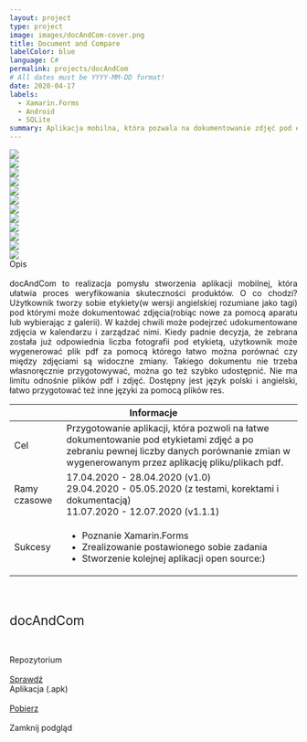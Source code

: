 ```yaml
---
layout: project
type: project
image: images/docAndCom-cover.png
title: Document and Compare
labelColor: blue
language: C#
permalink: projects/docAndCom
# All dates must be YYYY-MM-DD format!
date: 2020-04-17
labels:
  - Xamarin.Forms
  - Android
  - SQLite
summary: Aplikacja mobilna, która pozwala na dokumentowanie zdjęć pod etykietami a następnie wygodne ich zestawianie w wygenerowanych plikach pdf.
---
```


<div class="ui centered grid">
  <div class="four wide column clickable" onclick="showModalWithImage(this)"><img class="ui small image" src="../images/oval.svg" data-echo="../images/docAndCom-page-1.PNG"></div>
  <div class="four wide column clickable" onclick="showModalWithImage(this)"><img class="ui small image" src="../images/oval.svg" data-echo="../images/docAndCom-page-2.PNG"></div>
  <div class="four wide column clickable" onclick="showModalWithImage(this)"><img class="ui small image" src="../images/oval.svg" data-echo="../images/docAndCom-page-3.PNG"></div>
  <div class="four wide column clickable" onclick="showModalWithImage(this)"><img class="ui small image" src="../images/oval.svg" data-echo="../images/docAndCom-page-4.PNG"></div>
  <div class="four wide column clickable" onclick="showModalWithImage(this)"><img class="ui small image" src="../images/oval.svg" data-echo="../images/docAndCom-page-5.PNG"></div>
  <div class="four wide column clickable" onclick="showModalWithImage(this)"><img class="ui small image" src="../images/oval.svg" data-echo="../images/docAndCom-page-6.PNG"></div>
  <div class="four wide column clickable" onclick="showModalWithImage(this)"><img class="ui small image" src="../images/oval.svg" data-echo="../images/docAndCom-page-7.PNG"></div>
  <div class="four wide column clickable" onclick="showModalWithImage(this)"><img class="ui small image" src="../images/oval.svg" data-echo="../images/docAndCom-page-8.PNG"></div>
  <div class="four wide column clickable" onclick="showModalWithImage(this)"><img class="ui small image" src="../images/oval.svg" data-echo="../images/docAndCom-page-9.PNG"></div>
  <div class="four wide column clickable" onclick="showModalWithImage(this)"><img class="ui small image" src="../images/oval.svg" data-echo="../images/docAndCom-page-10.PNG"></div>
  <div class="four wide column clickable" onclick="showModalWithImage(this)"><img class="ui small image" src="../images/oval.svg" data-echo="../images/docAndCom-page-11.PNG"></div>
  <div class="four wide column clickable" onclick="showModalWithImage(this)"><img class="ui small image" src="../images/oval.svg" data-echo="../images/docAndCom-page-12.png"></div>
</div>

<div class="ui icon message">
  <i class="comment outline icon"></i>
  <div class="content">
    <div class="header">
      Opis
    </div>
      <br>
      <div style="text-align: justify; text-justify: inter-word;">
        docAndCom to realizacja pomysłu stworzenia aplikacji mobilnej, która ułatwia proces weryfikowania skuteczności produktów. O co chodzi? Użytkownik tworzy sobie etykiety(w wersji angielskiej rozumiane jako tagi) pod którymi może dokumentować zdjęcia(robiąc nowe za pomocą aparatu lub wybierając z galerii). W każdej chwili może podejrzeć udokumentowane zdjęcia w kalendarzu i zarządzać nimi. Kiedy padnie decyzja, że zebrana została już odpowiednia liczba fotografii pod etykietą, użytkownik może wygenerować plik pdf za pomocą którego łatwo można porównać czy między zdjęciami są widoczne zmiany. Takiego dokumentu nie trzeba własnoręcznie przygotowywać, można go też szybko udostępnić. Nie ma limitu odnośnie plików pdf i zdjęć. Dostępny jest język polski i angielski, łatwo przygotować też inne języki za pomocą plików res.
      </div>
  </div>
</div>

<table class="ui celled striped tablet stackable table">
  <thead>
    <tr><th colspan="3">
      Informacje
    </th>
  </tr></thead>
  <tbody>
    <tr>
      <td>
        <i class="info circle icon"></i> Cel
      </td>
      <td class="justify-text font-balooChettan2">Przygotowanie aplikacji, która pozwoli na łatwe dokumentowanie pod etykietami zdjęć a po zebraniu pewnej liczby danych porównanie zmian w wygenerowanym przez aplikację pliku/plikach pdf.</td>
    </tr>
    <tr>
      <td class="collapsing">
        <i class="clock icon"></i> Ramy czasowe
      </td>
      <td class="font-balooChettan2">17.04.2020 - 28.04.2020 (v1.0) <br/>
          29.04.2020 - 05.05.2020 (z testami, korektami i dokumentacją) <br/>
          11.07.2020 - 12.07.2020 (v1.1.1)
      </td>
    </tr>
    <tr>
      <td>
        <i class="star icon"></i> Sukcesy
      </td>
      <td class="font-balooChettan2">
        <ul>
          <li>Poznanie Xamarin.Forms</li>
          <li>Zrealizowanie postawionego sobie zadania</li>    
          <li>Stworzenie kolejnej aplikacji open source:)</li>      
        </ul>
      </td>
    </tr>
  </tbody>
</table>

<div class="ui placeholder segment">
  <div class="ui one column stackable center aligned grid">
    <p style="font-size: 160%; padding: 5% 0% 5% 0%;">docAndCom</p>
  </div>
  <div class="ui two column stackable center aligned grid">
    <div class="middle aligned row">
      <div class="column">
        <div class="ui icon header font-balooChettan2">
          <i class="github icon"></i>
          Repozytorium
        </div>
        <br>
        <a href="https://github.com/trolit/document-and-compare" target="_blank">
        <div class="ui animated csharp button" onclick="this.blur();" tabindex="0">
          <div class="visible content font-balooChettan2">Sprawdź</div>
          <div class="hidden content">
            <i class="right arrow icon"></i>
          </div>
        </div>
        </a>
      </div>
      <div class="column">
        <div class="ui icon header font-balooChettan2">
          <i class="android icon"></i>
          Aplikacja (.apk)
        </div>
        <br>
        <a href="https://github.com/trolit/document-and-compare/releases/download/1.1.1/docAndCom_1.1.1.apk" target="_blank">
        <div class="ui animated csharp button" onclick="this.blur();" tabindex="0">
          <div class="visible content font-balooChettan2">Pobierz</div>
          <div class="hidden content">
            <i class="right arrow icon"></i>
          </div>
        </div>
        </a>
      </div>
    </div>
  </div>
</div>

<!-- Image Modal -->
<div class="tiny modal">
  <div class="image content">
    <div class="ui medium image">
      <img id="imgPlaceholder" src="">
    </div>
  </div>
  <br/>
  <div class="actions">
    <div class="ui csharp left labeled icon button">
      Zamknij podgląd
      <i class="file image icon"></i>
    </div>
  </div>
</div>
